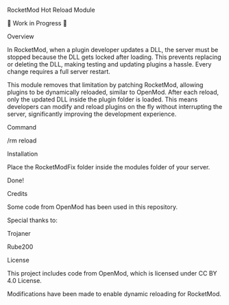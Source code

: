 RocketMod Hot Reload Module

🚧 Work in Progress 🚧

Overview

In RocketMod, when a plugin developer updates a DLL, the server must be stopped because the DLL gets locked after loading. This prevents replacing or deleting the DLL, making testing and updating plugins a hassle. Every change requires a full server restart.

This module removes that limitation by patching RocketMod, allowing plugins to be dynamically reloaded, similar to OpenMod. After each reload, only the updated DLL inside the plugin folder is loaded. This means developers can modify and reload plugins on the fly without interrupting the server, significantly improving the development experience.

Command

/rm reload

Installation

Place the RocketModFix folder inside the modules folder of your server.

Done!

Credits

Some code from OpenMod has been used in this repository.

Special thanks to:

Trojaner

Rube200

License

This project includes code from OpenMod, which is licensed under CC BY 4.0 License.

Modifications have been made to enable dynamic reloading for RocketMod.
